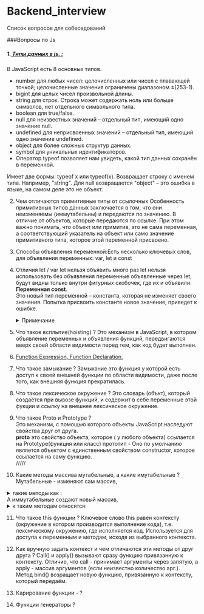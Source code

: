 # Backend_interview
Список вопросов для собеседований

###Вопросы по Js
##### 1.[ Типы данных в js. :](http://jsflow.org/docs/types/)
   В JavaScript есть 8 основных типов.

* number для любых чисел: целочисленных или чисел с плавающей точкой; целочисленные значения ограничены диапазоном ±(253-1).
* bigint для целых чисел произвольной длины.
* string для строк. Строка может содержать ноль или больше символов, нет отдельного символьного типа.
* boolean для true/false.
* null для неизвестных значений – отдельный тип, имеющий одно значение null.
* undefined для неприсвоенных значений – отдельный тип, имеющий одно значение undefined.
* object для более сложных структур данных.
* symbol для уникальных идентификаторов.
* Оператор typeof позволяет нам увидеть, какой тип данных сохранён в переменной.

Имеет две формы: typeof x или typeof(x).
Возвращает строку с именем типа. Например, "string".
Для null возвращается "object" – это ошибка в языке, на самом деле это не объект.

2. Чем отличаются примитивные типы от ссылочных
   Особенность примитивных типов данных заключается в том, что они неизменяемы (иммутабельны) и передаются по значению. 
   В отличие от объектов, которые передаются по ссылке. При этом важно понимать, что объект или примитив, это не сама переменная, а соответствующий указатель на объект или само значение примитивного типа, которое этой переменной присвоено.

3. Способы объявления переменной:Есть несколько ключевых слов, для объявления переменных: var, let и const
4. Отличия let / var
   let нельзя объявить много раз
   let нельзя использовать без объявления
   переменные объявленные через let, будут видны только внутри фигурных скобочек, где их и объявили.</br>
   <b>Переменная const</b>.</br>
   Это новый тип переменной – константа, которая не изменяет своего значения. Попытка присвоить константе новое значение, приведет к ошибке.
   <details><summary>Примечание</summary></details>
5. Что такое всплытие(hoisting) ?
   Это механизм в JavaScript, в котором объявление переменных и объявления функций, передвигаются вверх своей области видимости перед тем, как код будет выполнен.
6. [Function Expression, Function Declaration.](https://learn.javascript.ru/function-declaration-expression)
7. Что такое замыкание ?
   Замыкание это функция у которой есть доступ к своей внешней функции по области видимости, даже после того, как внешняя функция прекратилась. 
8. Что такое лексическое окружение ?
   Это словарь (объкт), который создаётся при вывозе функций, и содержит в себе переменные этой фукции и ссылку на внешнее лексическое окружение. 
9. Что такое Proto и Prototype ?   
   Это механизм, с помощью которого объекты JavaScript наследуют свойства друг от друга.
   </br> __proto__ это свойство объекта, которое ( у любого объекта) ссылается на Prototype(функция или класс) прототип - Оно по умолчанию является объектом с единственным свойством constructor, которое ссылается на саму функцию.
</br>/////
10. Какие методы массива мутабельные, а какие имутабельные ?
   Мутабельные - изменяют сам массив,
   <details><summary>такие методы как :</summary>
      <p>
         Для добавления/удаления элементов:
         <br>push (...items) – добавляет элементы в конец,
         <br>pop() – извлекает элемент с конца,
         <br>shift() – извлекает элемент с начала,
         <br>unshift(...items) – добавляет элементы в начало.
         <br>splice(pos, deleteCount, ...items) – начиная с индекса pos, удаляет deleteCount элементов и вставляет items.
         <br>slice(start, end) – создаёт новый массив, копируя в него элементы с позиции start до end (не включая end).
         <br>concat(...items) – возвращает новый массив: копирует все члены текущего массива и добавляет к нему items. Если какой-то из items является массивом, тогда берутся его элементы.
         <br>Для поиска среди элементов:
      </p>
      <p>
         <br>indexOf/lastIndexOf(item, pos) – ищет item, начиная с позиции pos, и возвращает его индекс или -1, если ничего не найдено.
         <br>includes(value) – возвращает true, если в массиве имеется элемент value, в противном случае false.
         <br>find/filter(func) – фильтрует элементы через функцию и отдаёт первое/все значения, при прохождении которых через функцию возвращается true.
         <br>findIndex похож на find, но возвращает индекс вместо значения.
         <br>Для перебора элементов:
         <br>forEach(func) – вызывает func для каждого элемента. Ничего не возвращает.
      </p>
   </details> 
   А иммутабельные создают новый массив,
   <details><summary>к таким методам относятся:</summary> 
      <p>
         map(func) – создаёт новый массив из результатов вызова func для каждого элемента.
        <br> sort(func) – сортирует массив «на месте», а потом возвращает его.
         <br>reverse() – «на месте» меняет порядок следования элементов на противоположный и возвращает изменённый массив.
         <br>split/join – преобразует строку в массив и обратно.
         <br>reduce(func, initial) – вычисляет одно значение на основе всего массива, вызывая func для каждого элемента и передавая промежуточный результат между вызовами.
      </p>   
   </details>

11. Что такое this функции ?
   Ключевое слово this равен контексту (окружение в котором производится выполнение кода), т.е. лексмческому окружению, где исполняется код. Используется для доступа к переменным и методам, исходя из выбранного контекста. 
12. Как вручную задать контекст и чем отличаются эти методы от друг друга ?
   Call() и apply() вызывают сразу функцию привязанную к контексту. Отличие, что call - принимает аргументы через запятую, а apply - массив аргументов (если неизвестно количество арг.).  
   Метод bind() возращает новую функцию, привязанную к контексту, который передаём.

13. Карирование функции - ?

14. Функции генераторы ?
